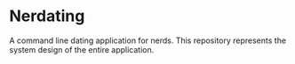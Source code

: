 # Nerdating
A command line dating application for nerds. This repository represents the system design of the entire application.
